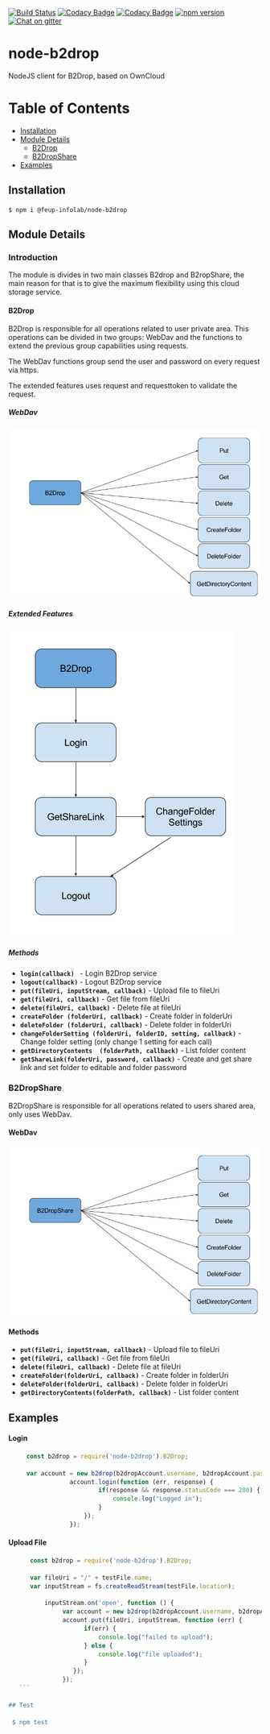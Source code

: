 [![Build Status](https://travis-ci.org/feup-infolab/node-b2drop.svg?branch=master)](https://travis-ci.org/feup-infolab/node-b2drop)
[![Codacy Badge](https://api.codacy.com/project/badge/Grade/5193de70952343a8a66e9c26e004713f)](https://www.codacy.com/app/silvae86/node-b2drop?utm_source=github.com&utm_medium=referral&utm_content=feup-infolab/node-b2drop&utm_campaign=badger)
[![Codacy Badge](https://api.codacy.com/project/badge/Coverage/5193de70952343a8a66e9c26e004713f)](https://www.codacy.com/app/silvae86/node-b2drop?utm_source=github.com&utm_medium=referral&utm_content=feup-infolab/node-b2drop&utm_campaign=Badge_Coverage)
[![npm version](https://badge.fury.io/js/node-b2drop.svg)](https://badge.fury.io/js/node-b2drop)
[![Chat on gitter](https://img.shields.io/gitter/room/badges/shields.svg)](https://gitter.im/feup-infolab/dendro)


node-b2drop
====
NodeJS client for B2Drop, based on OwnCloud

# Table of Contents
  * [Installation](#installation)
  * [Module Details](#module-details)
    * [B2Drop](#b2drop)
    * [B2DropShare](#b2dropshare)
  * [Examples](#examples)

            
## Installation 

    $ npm i @feup-infolab/node-b2drop
    
## Module Details 
 ### Introduction
    
   The module is divides in two main classes  B2drop and B2ropShare, the main reason for that
    is to give the maximum flexibility using this cloud storage service.
 
 #### B2Drop
   
   B2Drop is responsible for all operations related to user private 
   area. This operations can be divided in two groups: WebDav  and 
   the functions to extend the previous group capabilities using requests.
   
   The WebDav functions group send the user and password on every request via https.
   
   The extended features uses request and requesttoken to validate the request.
   
   ##### WebDav
   ![workflow B2drop webdav](resources/flow1.png "B2drop WebDav")
   
   ##### Extended Features
   ![workflow B2drop extra funcs](resources/flow3.png "B2drop request")
   
   ##### Methods
 - **`login(callback) `** - Login B2Drop service
 - **`logout(callback)`** - Logout B2Drop service 
 - **`put(fileUri, inputStream, callback)`** - Upload file to fileUri
 - **`get(fileUri, callback)`** - Get file from fileUri
 - **`delete(fileUri, callback)`** - Delete file at fileUri
 - **`createFolder (folderUri, callback)`** - Create folder in folderUri
 - **`deleteFolder (folderUri, callback)`** - Delete folder in folderUri
 - **`changeFolderSetting (folderUri, folderID, setting, callback)`** - Change folder setting (only change 1 setting for each call)
 - **`getDirectoryContents  (folderPath, callback)`** - List folder content 
 - **`getShareLink(folderUri, password, callback)`** - Create and get share link and set folder to editable and folder password  
   
 ### B2DropShare
   
   B2DropShare is responsible for all operations related to users shared area, only uses WebDav.
   
   
   

   #### WebDav
 
  ![workflow B2drop WebDav](resources/flow4.jpg "B2drop WebDav")
   
   #### Methods
  
 - **`put(fileUri, inputStream, callback)`** - Upload file to fileUri
 - **`get(fileUri, callback)`** - Get file from fileUri
 - **`delete(fileUri, callback)`** - Delete file at fileUri
 - **`createFolder(folderUri, callback)`** - Create folder in folderUri
 - **`deleteFolder(folderUri, callback)`** - Delete folder in folderUri
 - **`getDirectoryContents(folderPath, callback)`** - List folder content
    
## Examples
 #### Login
   ```js
        const b2drop = require('node-b2drop').B2Drop;
        
        var account = new b2drop(b2dropAccount.username, b2dropAccount.password);
                    account.login(function (err, response) {
                            if(response && response.statusCode === 200) {
                                console.log("Logged in");
                            }
                        });
                    });
   ```
  #### Upload File 
   ```js
         const b2drop = require('node-b2drop').B2Drop;
           
         var fileUri = "/" + testFile.name;
         var inputStream = fs.createReadStream(testFile.location);
   
             inputStream.on('open', function () {
                  var account = new b2drop(b2dropAccount.username, b2dropAccount.password);
                  account.put(fileUri, inputStream, function (err) {
                        if(err) {
                            console.log("failed to upload");
                        } else {
                            console.log("file uploaded");
                        }
                     });
                  });
      ```
   
## Test
    
    $ npm test

